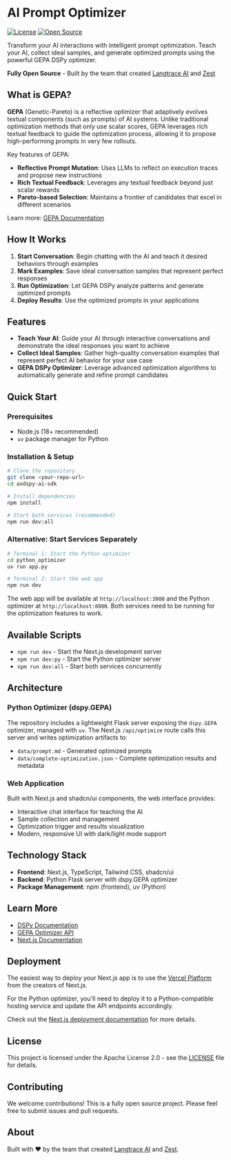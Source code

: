 # AI Prompt Optimizer

[![License](https://img.shields.io/badge/License-Apache%202.0-blue.svg)](https://opensource.org/licenses/Apache-2.0)
[![Open Source](https://badges.frapsoft.com/os/v1/open-source.svg?v=103)](https://opensource.org/)

Transform your AI interactions with intelligent prompt optimization. Teach your AI, collect ideal samples, and generate optimized prompts using the powerful GEPA DSPy optimizer.

**Fully Open Source** - Built by the team that created [Langtrace AI](https://langtrace.ai) and [Zest](https://heyzest.ai)

## What is GEPA?

**GEPA** (Genetic-Pareto) is a reflective optimizer that adaptively evolves textual components (such as prompts) of AI systems. Unlike traditional optimization methods that only use scalar scores, GEPA leverages rich textual feedback to guide the optimization process, allowing it to propose high-performing prompts in very few rollouts.

Key features of GEPA:
- **Reflective Prompt Mutation**: Uses LLMs to reflect on execution traces and propose new instructions
- **Rich Textual Feedback**: Leverages any textual feedback beyond just scalar rewards
- **Pareto-based Selection**: Maintains a frontier of candidates that excel in different scenarios

Learn more: [GEPA Documentation](https://dspy.ai/api/optimizers/GEPA/)

## How It Works

1. **Start Conversation**: Begin chatting with the AI and teach it desired behaviors through examples
2. **Mark Examples**: Save ideal conversation samples that represent perfect responses
3. **Run Optimization**: Let GEPA DSPy analyze patterns and generate optimized prompts
4. **Deploy Results**: Use the optimized prompts in your applications

## Features

- **Teach Your AI**: Guide your AI through interactive conversations and demonstrate the ideal responses you want to achieve
- **Collect Ideal Samples**: Gather high-quality conversation examples that represent perfect AI behavior for your use case
- **GEPA DSPy Optimizer**: Leverage advanced optimization algorithms to automatically generate and refine prompt candidates

## Quick Start

### Prerequisites
- Node.js (18+ recommended)
- `uv` package manager for Python

### Installation & Setup

```bash
# Clone the repository
git clone <your-repo-url>
cd axdspy-ai-sdk

# Install dependencies
npm install

# Start both services (recommended)
npm run dev:all
```

### Alternative: Start Services Separately

```bash
# Terminal 1: Start the Python optimizer
cd python_optimizer
uv run app.py

# Terminal 2: Start the web app
npm run dev
```

The web app will be available at `http://localhost:3000` and the Python optimizer at `http://localhost:8000`. Both services need to be running for the optimization features to work.

## Available Scripts

- `npm run dev` - Start the Next.js development server
- `npm run dev:py` - Start the Python optimizer server
- `npm run dev:all` - Start both services concurrently

## Architecture

### Python Optimizer (dspy.GEPA)

The repository includes a lightweight Flask server exposing the `dspy.GEPA` optimizer, managed with `uv`. The Next.js `/api/optimize` route calls this server and writes optimization artifacts to:
- `data/prompt.md` - Generated optimized prompts
- `data/complete-optimization.json` - Complete optimization results and metadata

### Web Application

Built with Next.js and shadcn/ui components, the web interface provides:
- Interactive chat interface for teaching the AI
- Sample collection and management
- Optimization trigger and results visualization
- Modern, responsive UI with dark/light mode support

## Technology Stack

- **Frontend**: Next.js, TypeScript, Tailwind CSS, shadcn/ui
- **Backend**: Python Flask server with dspy.GEPA optimizer
- **Package Management**: npm (frontend), uv (Python)

## Learn More

- [DSPy Documentation](https://dspy.ai/)
- [GEPA Optimizer API](https://dspy.ai/api/optimizers/GEPA/)
- [Next.js Documentation](https://nextjs.org/docs)

## Deployment

The easiest way to deploy your Next.js app is to use the [Vercel Platform](https://vercel.com/new?utm_medium=default-template&filter=next.js&utm_source=create-next-app&utm_campaign=create-next-app-readme) from the creators of Next.js.

For the Python optimizer, you'll need to deploy it to a Python-compatible hosting service and update the API endpoints accordingly.

Check out the [Next.js deployment documentation](https://nextjs.org/docs/app/building-your-application/deploying) for more details.

## License

This project is licensed under the Apache License 2.0 - see the [LICENSE](LICENSE) file for details.

## Contributing

We welcome contributions! This is a fully open source project. Please feel free to submit issues and pull requests.

## About

Built with ❤️ by the team that created [Langtrace AI](https://langtrace.ai) and [Zest](https://heyzest.ai).